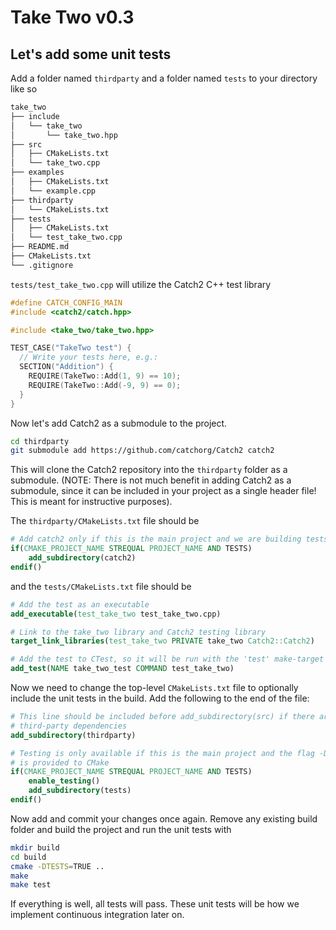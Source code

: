 # Take Two v0.3

## Let's add some unit tests

Add a folder named `thirdparty` and a folder named `tests` to your directory like so

```bash
take_two
├── include
│   └── take_two
│       └── take_two.hpp
├── src
│   ├── CMakeLists.txt
│   └── take_two.cpp
├── examples
│   ├── CMakeLists.txt
│   └── example.cpp
├── thirdparty
│   └── CMakeLists.txt
├── tests
│   ├── CMakeLists.txt
│   └── test_take_two.cpp
├── README.md
├── CMakeLists.txt
└── .gitignore
```

`tests/test_take_two.cpp` will utilize the Catch2 C++ test library 

```cpp
#define CATCH_CONFIG_MAIN
#include <catch2/catch.hpp>

#include <take_two/take_two.hpp>

TEST_CASE("TakeTwo test") {
  // Write your tests here, e.g.:
  SECTION("Addition") {
    REQUIRE(TakeTwo::Add(1, 9) == 10);
    REQUIRE(TakeTwo::Add(-9, 9) == 0);
  }
}
```

Now let's add Catch2 as a submodule to the project.

```bash
cd thirdparty
git submodule add https://github.com/catchorg/Catch2 catch2
```

This will clone the Catch2 repository into the `thirdparty` folder as a submodule. (NOTE: There is not much benefit in adding Catch2 as a submodule, since it can be included in your project as a single header file! This is meant for instructive purposes).

The `thirdparty/CMakeLists.txt` file should be

```cmake
# Add catch2 only if this is the main project and we are building tests
if(CMAKE_PROJECT_NAME STREQUAL PROJECT_NAME AND TESTS)
    add_subdirectory(catch2)
endif()
```

and the `tests/CMakeLists.txt` file should be

```cmake
# Add the test as an executable
add_executable(test_take_two test_take_two.cpp)

# Link to the take_two library and Catch2 testing library
target_link_libraries(test_take_two PRIVATE take_two Catch2::Catch2)

# Add the test to CTest, so it will be run with the 'test' make-target
add_test(NAME take_two_test COMMAND test_take_two)
```

Now we need to change the top-level `CMakeLists.txt` file to optionally include the unit tests in the build. Add the following to the end of the file:

```cmake
# This line should be included before add_subdirectory(src) if there are additional
# third-party dependencies
add_subdirectory(thirdparty)

# Testing is only available if this is the main project and the flag -DTESTS=TRUE
# is provided to CMake
if(CMAKE_PROJECT_NAME STREQUAL PROJECT_NAME AND TESTS)
    enable_testing()
    add_subdirectory(tests)
endif()
```

Now add and commit your changes once again. Remove any existing build folder and build the project and run the unit tests with

```bash
mkdir build
cd build
cmake -DTESTS=TRUE ..
make
make test
```

If everything is well, all tests will pass. These unit tests will be how we implement continuous integration later on.
